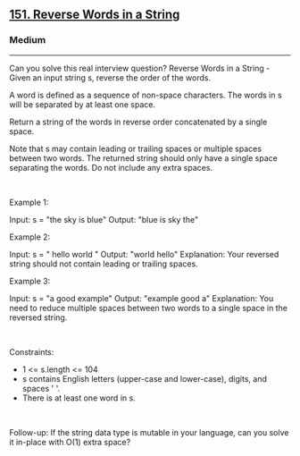 <h2><a href="https://leetcode.com/problems/reverse-words-in-a-string/">151. Reverse Words in a String</a></h2><h3>Medium</h3><hr>Can you solve this real interview question? Reverse Words in a String - Given an input string s, reverse the order of the words.

A word is defined as a sequence of non-space characters. The words in s will be separated by at least one space.

Return a string of the words in reverse order concatenated by a single space.

Note that s may contain leading or trailing spaces or multiple spaces between two words. The returned string should only have a single space separating the words. Do not include any extra spaces.

 

Example 1:


Input: s = "the sky is blue"
Output: "blue is sky the"


Example 2:


Input: s = "  hello world  "
Output: "world hello"
Explanation: Your reversed string should not contain leading or trailing spaces.


Example 3:


Input: s = "a good   example"
Output: "example good a"
Explanation: You need to reduce multiple spaces between two words to a single space in the reversed string.


 

Constraints:

 * 1 <= s.length <= 104
 * s contains English letters (upper-case and lower-case), digits, and spaces ' '.
 * There is at least one word in s.

 

Follow-up: If the string data type is mutable in your language, can you solve it in-place with O(1) extra space?